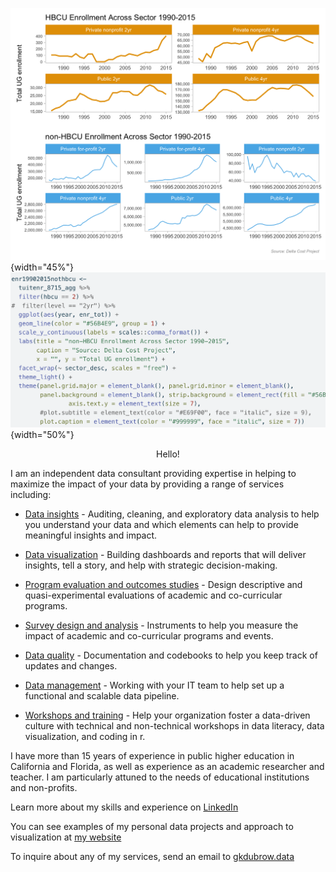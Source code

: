 
![alt-text-1](header_chart.png){width="45%"} ![alt-text-2](header_code.png){width="50%"}

<p align="center">
Hello! 

I am an independent data consultant providing expertise in helping to maximize the impact of your data by providing a range of services including:

* <u>Data insights</u> - Auditing, cleaning, and exploratory data analysis to help you understand your data and which elements can help to provide meaningful insights and impact.

* <u>Data visualization</u> - Building dashboards and reports that will deliver insights, tell a story, and help with strategic decision-making.

* <u>Program evaluation and outcomes studies</u> - Design descriptive and quasi-experimental evaluations of academic and co-curricular programs.

* <u>Survey design and analysis</u> - Instruments to help you measure the impact of academic and co-curricular programs and events.

* <u>Data quality</u> - Documentation and codebooks to help you keep track of updates and changes.

* <u>Data management</u> - Working with your IT team to help set up a functional and scalable data pipeline.

* <u>Workshops and training</u> - Help your organization foster a data-driven culture with technical and non-technical workshops in data literacy, data visualization, and coding in r.

I have more than 15 years of experience in public higher education in California and Florida, 
as well as experience as an academic researcher and teacher. 
I am particularly attuned to the needs of educational institutions and non-profits. 

Learn more about my skills and experience on [LinkedIn](https://www.linkedin.com/in/dubrowg/)

You can see examples of my personal data projects and approach to visualization at [my website](https://www.gregdubrow.io/)  

To inquire about any of my services, send an email to [gkdubrow.data](mailto:gkdubrow.data@gmail.com?subject=Freelance%20Inquiry&body=Body%20text)

</p>
